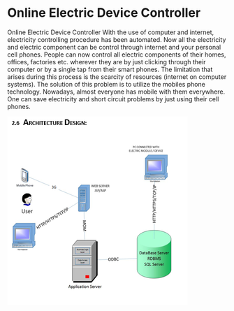 # Online Electric Device Controller 
Online Electric Device Controller 
With the use of computer and internet, electricity controlling procedure has been automated. Now all the electricity and electric component can be control through internet and your personal cell phones. People can now control all electric components of their homes, offices, factories etc. wherever they are by just clicking through their computer or by a single tap from their smart phones. The limitation that arises during this process is the scarcity of resources (internet on computer systems).
The solution of this problem is to utilize the mobiles phone technology. Nowadays, almost everyone has mobile with them everywhere. One can save electricity and short circuit problems by just using their cell phones. 


![alt text](https://github.com/chhamza2010/OEC/blob/master/screenshots/1.PNG)

